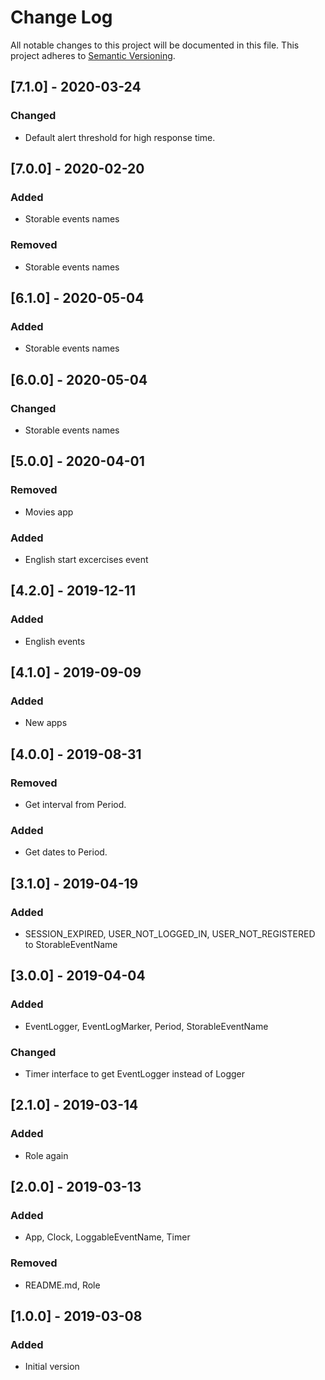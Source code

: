 # Change Log
All notable changes to this project will be documented in this file.
This project adheres to [Semantic Versioning](http://semver.org/).

## [7.1.0] - 2020-03-24
### Changed
- Default alert threshold for high response time.

## [7.0.0] - 2020-02-20
### Added
- Storable events names

### Removed
- Storable events names

## [6.1.0] - 2020-05-04
### Added
- Storable events names

## [6.0.0] - 2020-05-04
### Changed
- Storable events names

## [5.0.0] - 2020-04-01
### Removed
- Movies app

### Added
- English start excercises event

## [4.2.0] - 2019-12-11
### Added
- English events

## [4.1.0] - 2019-09-09
### Added
- New apps

## [4.0.0] - 2019-08-31
### Removed
- Get interval from Period.
### Added
- Get dates to Period.

## [3.1.0] - 2019-04-19
### Added
- SESSION_EXPIRED, USER_NOT_LOGGED_IN, USER_NOT_REGISTERED to StorableEventName

## [3.0.0] - 2019-04-04
### Added
- EventLogger, EventLogMarker, Period, StorableEventName
### Changed
- Timer interface to get EventLogger instead of Logger

## [2.1.0] - 2019-03-14
### Added
- Role again

## [2.0.0] - 2019-03-13
### Added
- App, Clock, LoggableEventName, Timer
### Removed
- README.md, Role

## [1.0.0] - 2019-03-08
### Added
- Initial version
